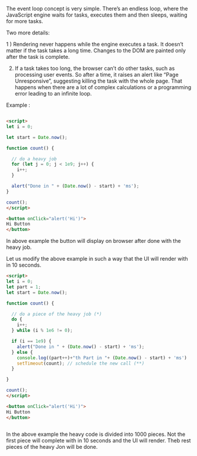 The event loop concept is very simple. There’s an endless loop, where the JavaScript engine waits for tasks, executes them and then sleeps, waiting for more tasks.

Two more details:

1 ) Rendering never happens while the engine executes a task. It doesn’t matter if the task takes a long time. Changes to the DOM are painted only after the task is complete.

2) If a task takes too long, the browser can’t do other tasks, such as processing user events. So after a time, it raises an alert like “Page Unresponsive”, suggesting killing the task with the whole page. That happens when there are a lot of complex calculations or a programming error leading to an infinite loop.

Example : 

```html

<script>
let i = 0;

let start = Date.now();

function count() {

  // do a heavy job
  for (let j = 0; j < 1e9; j++) {
    i++;
  }

  alert("Done in " + (Date.now() - start) + 'ms');
}

count();
</script>

<button onClick="alert('Hi')">
Hi Button
</button>

```
  
In above example the button will display on browser after done with the heavy job.
  
Let us modify the above example in such a way that the UI will render with in 10 seconds.
  
```html
<script>
let i = 0;
let part = 1;
let start = Date.now();

function count() {

  // do a piece of the heavy job (*)
  do {
    i++;
  } while (i % 1e6 != 0);

  if (i == 1e9) {
    alert("Done in " + (Date.now() - start) + 'ms');
  } else {
  	console.log((part++)+"th Part in "+ (Date.now() - start) + 'ms')
    setTimeout(count); // schedule the new call (**)
  }

}

count();
</script>

<button onClick="alert('Hi')">
Hi Button
</button>
  
```
  
In the above example the heavy code is divided into 1000 pieces. Not the first piece will complete with in 10 seconds and the UI will render. Theb rest pieces of the heavy Jon will be done.
  
  
  
  
  
  
